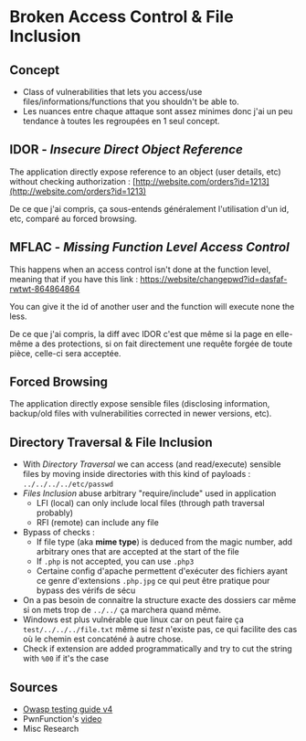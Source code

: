 # Broken Access Control & File Inclusion

## Concept

* Class of vulnerabilities that lets you access/use files/informations/functions that you shouldn't be able to.
* Les nuances entre chaque attaque sont assez minimes donc j'ai un peu tendance à toutes les regroupées en 1 seul concept.

## IDOR -  _Insecure Direct Object Reference_

The application directly expose reference to an object \(user details, etc\) without checking authorization : [http://website.com/orders?id=1213](http://website.com/orders?id=1213)

De ce que j'ai compris, ça sous-entends généralement l'utilisation d'un id, etc, comparé au forced browsing.

## MFLAC - _Missing Function Level Access Control_

This happens when an access control isn't done at the function level, meaning that if you have this link : [https://website/changepwd?id=dasfaf-rwtwt-864864864](https://website/changepwd?id=dasfaf-rwtwt-864864864)

You can give it the id of another user and the function will execute none the less.

De ce que j'ai compris, la diff avec IDOR c'est que même si la page en elle-même a des protections, si on fait directement une requête forgée de toute pièce, celle-ci sera acceptée.

## Forced Browsing

The application directly expose sensible files \(disclosing information, backup/old files with vulnerabilities corrected in newer versions, etc\).

## Directory Traversal & File Inclusion

* With _Directory Traversal_ we can access \(and read/execute\) sensible files by moving inside directories with this kind of payloads : `../../../../etc/passwd`
* _Files Inclusion_ abuse arbitrary "require/include" used in application
  * LFI \(local\) can only include local files \(through path traversal probably\)
  * RFI \(remote\) can include any file
* Bypass of checks :
  * If file type \(aka **mime type**\) is deduced from the magic number, add arbitrary ones that are accepted at the start of the file
  * If `.php` is not accepted, you can use `.php3`
  * Certaine config d'apache permettent d'exécuter des fichiers ayant ce genre d'extensions `.php.jpg` ce qui peut être pratique pour bypass des vérifs de sécu
* On a pas besoin de connaitre la structure exacte des dossiers car même si on mets trop de `../../` ça marchera quand même.
* Windows est plus vulnérable que linux car on peut faire ça `test/../../../file.txt` même si _test_ n'existe pas, ce qui facilite des cas où le chemin est concaténé à autre chose.
* Check if extension are added programmatically and try to cut the string with `%00` if it's the case

## Sources

* [Owasp testing guide v4](https://owasp.org/www-project-web-security-testing-guide/assets/archive/OWASP_Testing_Guide_v4.pdf)
* PwnFunction's [video](https://www.youtube.com/watch?v=rloqMGcPMkI)
* Misc Research

